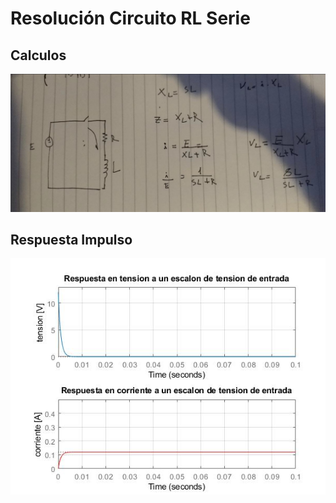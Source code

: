 # Resolución Circuito RL Serie

## Calculos

![NivelLexico](.\img\Calculos.jpg)

## Respuesta Impulso

![NivelLexico](.\img\RespuestaImpulso.jpg)
